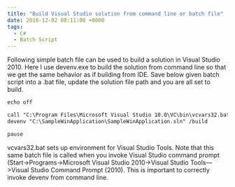 ```yaml
---
title: "Build Visual Studio solution from command line or batch file"
date: 2010-12-02 08:11:00 +0000
tags:
  - C#
  - Batch Script
---
```


Following simple batch file can be used to build a solution in Visual Studio 2010. Here I use devenv.exe to build the solution from command line so that we get the same behavior as if building from IDE. Save below given batch script into a .bat file, update the solution file path and you are all set to build.

 
```html
echo off

call "C:\Program Files\Microsoft Visual Studio 10.0\VC\bin\vcvars32.bat"
devenv "C:\SampleWinApplication\SampleWinApplication.sln" /build

pause
```

vcvars32.bat sets up environment for Visual Studio Tools. Note that this same batch file is called when you invoke Visual Studio command prompt (Start->Programs->Microsoft Visual Studio 2010->Visual Studio Tools—>Visual Studio Command Prompt (2010). This is important to correctly invoke devenv from command line.